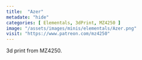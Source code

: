 ```yaml
---
title:  "Azer"
metadate: "hide"
categories: [ Elementals, 3dPrint, MZ4250 ]
image: "/assets/images/minis/elementals/Azer.png"
visit: "https://www.patreon.com/mz4250"
---
```

3d print from MZ4250.